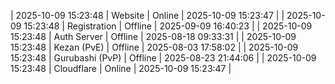 | 2025-10-09 15:23:48 | Website | Online | 2025-10-09 15:23:47 |
| 2025-10-09 15:23:48 | Registration | Offline | 2025-09-09 16:40:23 |
| 2025-10-09 15:23:48 | Auth Server | Offline | 2025-08-18 09:33:31 |
| 2025-10-09 15:23:48 | Kezan (PvE) | Offline | 2025-08-03 17:58:02 |
| 2025-10-09 15:23:48 | Gurubashi (PvP) | Offline | 2025-08-23 21:44:06 |
| 2025-10-09 15:23:48 | Cloudflare | Online | 2025-10-09 15:23:47 |
